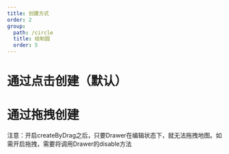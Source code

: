 ```yaml
---
title: 创建方式
order: 2
group:
  path: /circle
  title: 绘制圆
  order: 5
---
```


# 通过点击创建（默认）

<code src="./createByClick.tsx" compact="true" defaultShowCode="true"></code>

# 通过拖拽创建
注意：开启createByDrag之后，只要Drawer在编辑状态下，就无法拖拽地图。如需开启拖拽，需要将调用Drawer的disable方法

<code src="./createByDrag.tsx" compact="true" defaultShowCode="true"></code>
